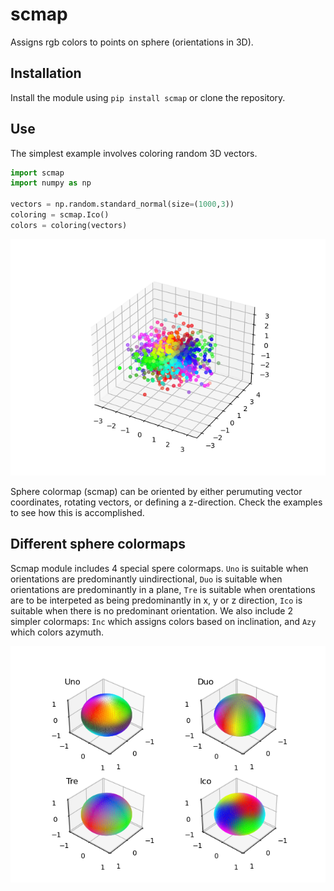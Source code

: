 # scmap
Assigns rgb colors to points on sphere (orientations in 3D).

## Installation
Install the module using ```pip install scmap``` or clone the repository.

## Use
The simplest example involves coloring random 3D vectors.
``` python
import scmap
import numpy as np

vectors = np.random.standard_normal(size=(1000,3))
coloring = scmap.Ico() 
colors = coloring(vectors)
```

![](https://github.com/vedranaa/colorsphere/raw/main/Figure1.png)

Sphere colormap (scmap) can be oriented by either perumuting vector coordinates, rotating vectors, or defining a z-direction. Check the examples to see how this is accomplished. 

## Different sphere colormaps
Scmap module includes 4 special spere colormaps. `Uno` is suitable when orientations are predominantly uindirectional, `Duo` is suitable when orientations are predominantly in a plane, `Tre` is suitable when orentations are to be interpeted as being predominantly in x, y or z direction, `Ico` is suitable when there is no predominant orientation. We also include 2 simpler colormaps: `Inc` which assigns colors based on inclination, and `Azy` which colors azymuth.

![](https://github.com/vedranaa/colorsphere/raw/main/Figure2.png)
